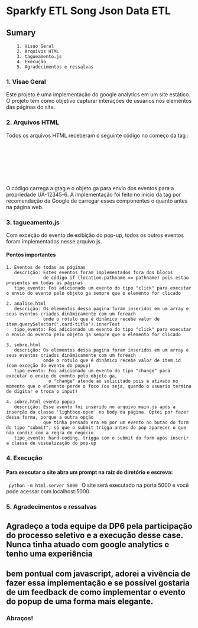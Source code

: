 # Sparkfy ETL Song Json Data ETL

## Sumary
        1. Visao Geral
        2. Arquivos HTML
        3. tagueamento.js
        4. Execução
        5. Agradecimentos e ressalvas

### 1. Visao Geral
Este projeto é uma implementação do google analytics em um site estático. O projeto tem como objetivo capturar interações de usuários nos elementos das páginas do site.

### 2. Arquivos HTML
Todos os arquivos HTML receberam o seguinte código no começo da tag <head>:

<code>
  <!-- Global site tag (gtag.js) - Google Analytics -->
  <script async src="https://www.googletagmanager.com/gtag/js?id=G-PD9PQ7TGTC"></script>
  <script>
	window.dataLayer = window.dataLayer || [];
	function gtag(){dataLayer.push(arguments);}
	gtag('js', new Date());
	  
    gtag('config', 'UA-12345-6');
  </script>
<!-- Google Analytics -->
  <script>
    (function(i,s,o,g,r,a,m){i['GoogleAnalyticsObject']=r;i[r]=i[r]||function(){
    (i[r].q=i[r].q||[]).push(arguments)},i[r].l=1*new Date();a=s.createElement(o),
    m=s.getElementsByTagName(o)[0];a.async=1;a.src=g;m.parentNode.insertBefore(a,m)
    })(window,document,'script','https://www.google-analytics.com/analytics.js','ga');

    ga('create', 'UA-12345-6', 'auto');
    ga('send', 'pageview');
  </script>
<!-- End Google Analytics -->  
</code>

O código carrega a gtag e o objeto ga para envio dos eventos para a propriedade UA-12345-6. A implementação foi feito no inicio da tag <head>
por recomendação da Google de carregar esses componentes o quanto antes na página web.

### 3. tagueamento.js
Com exceção do evento de exibição do pop-up, todos os outros eventos foram implementados nesse arquivo js. 

#### Pontos importantes
    1. Eventos de todas as páginas
       descrição: Estes eventos foram implementados fora dos blocos 
				  de código if (location.pathname == pathname) pois estao presentes em todas as páginas
       tipo_evento: Foi adicionado um evento do tipo "click" para executar o envio do evento pelo objeto ga sempre que o elemento for clicado

    2. analise.html
       descrição: Os elementos dessa pagina foram inseridos em um array e seus eventos criados dinâmicamente com um foreach
				  onde o rotulo que é dinâmico recebe valor de item.querySelector('.card-title').innerText
       tipo_evento: Foi adicionado um evento do tipo "click" para executar o envio do evento pelo objeto ga sempre que o elemento for clicado

    3. sobre.html
       descrição: Os elementos dessa pagina foram inseridos em um array e seus eventos criados dinâmicamente com um foreach
				  onde o rotulo que é dinâmico recebe valor de item.id (com exceção do evento do popup)
       tipo_evento: Foi adicionado um evento do tipo "change" para executar o envio do evento pelo objeto ga, 
					o "change" atende ao solicitado pois é ativado no momento que o elemento perde o foco (ou seja, quando o usuario termina de digitar e troca o input)
	   
    4. sobre.html evento popup
       descrição: Esse evento foi inserido no arquivo main.js após a inserção da classe 'lightbox-open' no body da página. Optei por fazer dessa forma, porque a outra opção
				  que tinha pensado era em por um evento no butao do form do tipo "submit", só que o submit trigga antes do pop aparecer o que não condiz com a regra de negócio.
       tipo_evento: hard-coding, trigga com o submit do form após inserir a classe de visualização do pop-up
    


### 4. Execução

#### Para executar o site abra um prompt na raiz do diretório e escreva:
<code> python -m html.server 5000 </code>
O site será executado na porta 5000 e você pode acessar com localhost:5000

### 5. Agradecimentos e ressalvas

## Agradeço a toda equipe da DP6 pela participação do processo seletivo e a execução desse case. Nunca tinha atuado com google analytics e tenho uma experiência
## bem pontual com javascript, adorei a vivência de fazer essa implementação e se possível gostaria de um feedback de como implementar o evento do popup de uma forma mais elegante.

### Abraços!
